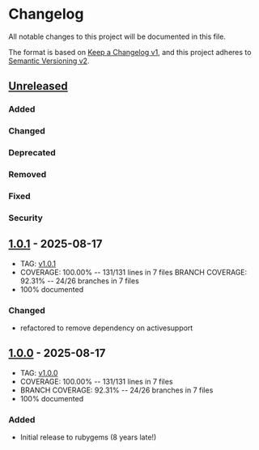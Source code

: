 # Changelog
All notable changes to this project will be documented in this file.

The format is based on [Keep a Changelog v1](https://keepachangelog.com/en/1.0.0/),
and this project adheres to [Semantic Versioning v2](https://semver.org/spec/v2.0.0.html).

## [Unreleased]
### Added
### Changed
### Deprecated
### Removed
### Fixed
### Security

## [1.0.1] - 2025-08-17
- TAG: [v1.0.1][1.0.1t]
- COVERAGE: 100.00% -- 131/131 lines in 7 files
  BRANCH COVERAGE:  92.31% -- 24/26 branches in 7 files
- 100% documented
### Changed
- refactored to remove dependency on activesupport

## [1.0.0] - 2025-08-17
- TAG: [v1.0.0][1.0.0t]
- COVERAGE: 100.00% -- 131/131 lines in 7 files
- BRANCH COVERAGE:  92.31% -- 24/26 branches in 7 files
- 100% documented
### Added
- Initial release to rubygems (8 years late!)

[Unreleased]: https://gitlab.com/galtzo-floss/timecop-rspec/-/compare/v1.0.1...main
[1.0.1]: https://gitlab.com/galtzo-floss/timecop-rspec/-/compare/v1.0.0...v1.0.1
[1.0.1t]: https://gitlab.com/galtzo-floss/timecop-rspec/-/tags/v1.0.1
[1.0.0]: https://gitlab.com/galtzo-floss/timecop-rspec/-/compare/13c672f32c466824277d04c932e3244deb6451ea...v1.0.0
[1.0.0t]: https://gitlab.com/galtzo-floss/timecop-rspec/-/tags/v1.0.0
